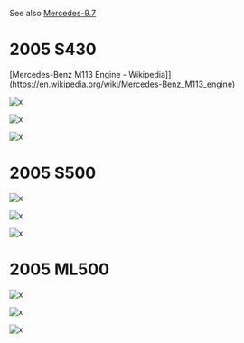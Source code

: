 See also [Mercedes-9.7](Mercedes-9.7)

# 2005 S430

[Mercedes-Benz M113 Engine - Wikipedia]](https://en.wikipedia.org/wiki/Mercedes-Benz_M113_engine) 

![x](OEM-Docs/Mercedes/2005_s430_1.png)

![x](OEM-Docs/Mercedes/2005_s430_2.png)

![x](OEM-Docs/Mercedes/2005_s430_3.png)

# 2005 S500

![x](OEM-Docs/Mercedes/2005_s500_1.png)

![x](OEM-Docs/Mercedes/2005_s500_2.png)

![x](OEM-Docs/Mercedes/2005_s500_3.png)


# 2005 ML500

![x](OEM-Docs/Mercedes/2005-ml500-1.png)

![x](OEM-Docs/Mercedes/2005-ml500-2.png)

![x](OEM-Docs/Mercedes/2005-ml500-3.png)

